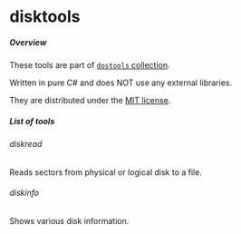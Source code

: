 # disktools

##### Overview

These tools are part of [`dostools` collection](https://github.com/vurdalakov/dostools).

Written in pure C# and does NOT use any external libraries.

They are distributed under the [MIT license](http://opensource.org/licenses/MIT).

##### List of tools

###### diskread

Reads sectors from physical or logical disk to a file.

###### diskinfo

Shows various disk information.
